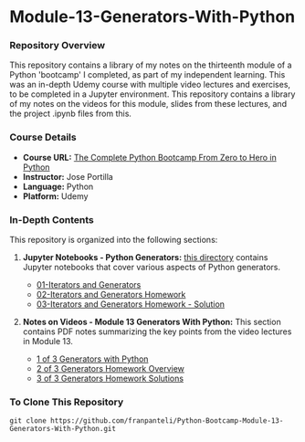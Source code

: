 # Module-13-Generators-With-Python

### Repository Overview

This repository contains a library of my notes on the thirteenth module of a Python 'bootcamp' I completed, as part of my independent learning. This was an in-depth Udemy course with multiple video lectures and exercises, to be completed in a Jupyter environment. This repository contains a library of my notes on the videos for this module, slides from these lectures, and the project .ipynb files from this.

### Course Details
- **Course URL:** [The Complete Python Bootcamp From Zero to Hero in Python](https://www.udemy.com/course/complete-python-bootcamp/?couponCode=ST18MT62524)
- **Instructor:** Jose Portilla
- **Language:** Python
- **Platform:** Udemy

### In-Depth Contents
This repository is organized into the following sections:

1. **Jupyter Notebooks - Python Generators:**
   [this directory](https://github.com/franpanteli/Python-Bootcamp-Module-13-Generators-With-Python/tree/main/Jupyter%20Notebooks%20-%20Python%20Generators) contains Jupyter notebooks that cover various aspects of Python generators.
   - [01-Iterators and Generators](https://github.com/franpanteli/Python-Bootcamp-Module-13-Generators-With-Python/blob/main/Jupyter%20Notebooks%20-%20Python%20Generators/01-Iterators%20and%20Generators.ipynb)
   - [02-Iterators and Generators Homework](https://github.com/franpanteli/Python-Bootcamp-Module-13-Generators-With-Python/blob/main/Jupyter%20Notebooks%20-%20Python%20Generators/02-Iterators%20and%20Generators%20Homework.ipynb)
   - [03-Iterators and Generators Homework - Solution](https://github.com/franpanteli/Python-Bootcamp-Module-13-Generators-With-Python/blob/main/Jupyter%20Notebooks%20-%20Python%20Generators/03-Iterators%20and%20Generators%20Homework%20-%20Solution.ipynb)

2. **Notes on Videos - Module 13 Generators With Python:**
   This section contains PDF notes summarizing the key points from the video lectures in Module 13.
   - [1 of 3 Generators with Python](https://github.com/franpanteli/Python-Bootcamp-Module-13-Generators-With-Python/blob/main/Notes%20on%20Videos%20-%20Module%2013%20Generators%20With%20Python/1%20of%203%20Generators%20with%20Python.pdf)
   - [2 of 3 Generators Homework Overview](https://github.com/franpanteli/Python-Bootcamp-Module-13-Generators-With-Python/blob/main/Notes%20on%20Videos%20-%20Module%2013%20Generators%20With%20Python/2%20of%203%20Generators%20Homework%20Overview.pdf)
   - [3 of 3 Generators Homework Solutions](https://github.com/franpanteli/Python-Bootcamp-Module-13-Generators-With-Python/blob/main/Notes%20on%20Videos%20-%20Module%2013%20Generators%20With%20Python/3%20of%203%20Generators%20Homework%20Solutions.pdf)

### To Clone This Repository
```
git clone https://github.com/franpanteli/Python-Bootcamp-Module-13-Generators-With-Python.git
```